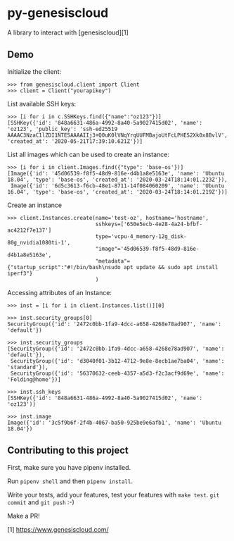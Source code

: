 # py-genesiscloud

A library to interact with [genesiscloud][1]

## Demo

Initialize the client:
```
>>> from genesiscloud.client import Client
>>> client = Client("yourapikey")
```

List available SSH keys:
```
>>> [i for i in c.SSHKeys.find({"name":"oz123"})]
[SSHKey({'id': '848a6631-486a-4992-8a40-5a9027415d02', 'name': 'oz123', 'public_key': 'ssh-ed25519 AAAAC3NzaC1lZDI1NTE5AAAAIIj3+Q0uK0lVNqYrqUUFMBajoUtFcLPHES2Xk0x8BvlV', 'created_at': '2020-05-21T17:39:10.621Z'})]
```

List all images which can be used to create an instance:
```
>>> [i for i in client.Images.find({"type": 'base-os'})]
[Image({'id': '45d06539-f8f5-48d9-816e-d4b1a8e5163e', 'name': 'Ubuntu 18.04', 'type': 'base-os', 'created_at': '2020-03-24T18:14:01.223Z'}),
 Image({'id': '6d5c3613-f6cb-48e1-8711-14f084060209', 'name': 'Ubuntu 16.04', 'type': 'base-os', 'created_at': '2020-03-24T18:14:01.219Z'})]
```

Create an instance
```
>>> client.Instances.create(name='test-oz', hostname='hostname',
                            sshkeys=['650e5ecb-4e28-4a24-bfbf-ac4212f7e137']
                            type='vcpu-4_memory-12g_disk-80g_nvidia1080ti-1',
                            "image"='45d06539-f8f5-48d9-816e-d4b1a8e5163e',
                            "metadata"={"startup_script":"#!/bin/bash\nsudo apt update && sudo apt install iperf3"}
                            )
```

Accessing attributes of an Instance:
```
>>> inst = [i for i in client.Instances.list()][0]

>>> inst.security_groups[0]
SecurityGroup({'id': '2472c0bb-1fa9-4dcc-a658-4268e78ad907', 'name': 'default'})

>>> inst.security_groups
[SecurityGroup({'id': '2472c0bb-1fa9-4dcc-a658-4268e78ad907', 'name': 'default'}),
 SecurityGroup({'id': 'd3040f01-3b12-4712-9e8e-8ecb1ae7ba04', 'name': 'standard'}),
 SecurityGroup({'id': '56370632-ceeb-4357-a5d3-f2c3acf9d69e', 'name': 'Folding@home'})]

>>> inst.ssh_keys
[SSHKey({'id': '848a6631-486a-4992-8a40-5a9027415d02', 'name': 'oz123')]

>>> inst.image
Image({'id': '3c5f9b6f-2f4b-4067-ba50-925be9e6afb1', 'name': 'Ubuntu 18.04'})
```

## Contributing to this project

First, make sure you have pipenv installed.

Run `pipenv shell` and then `pipenv install`.

Write your tests, add your features, test your features with `make test`.
`git commit` and `git push` :-)

Make a PR!

[1] https://www.genesiscloud.com/
